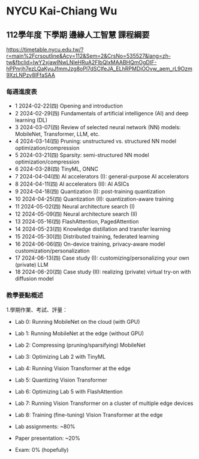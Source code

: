 # NYCU Kai-Chiang Wu

## 112學年度 下學期 邊緣人工智慧 課程綱要
https://timetable.nycu.edu.tw/?r=main%2Fcrsoutline&Acy=112&Sem=2&CrsNo=535527&lang=zh-tw&fbclid=IwY2xjawINwLNleHRuA2FlbQIxMAABHQmOgDIF-hPPnrjh7ezLQaKyuJfmmJzg8oPl7dSCIfeJA_ELhRPMDiOOvw_aem_rL9Ozm9XzLNPzv8lFfaSAA


### 每週進度表
* 1	2024-02-22(四) 	Opening and introduction 	
* 2	2024-02-29(四) 	Fundamentals of artificial intelligence (AI) and deep learning (DL) 	
* 3	2024-03-07(四) 	Review of selected neural network (NN) models: MobileNet, Transformer, LLM, etc. 	
* 4	2024-03-14(四) 	Pruning: unstructured vs. structured NN model optimization/compression 	
* 5	2024-03-21(四) 	Sparsity: semi-structured NN model optimization/compression 	
* 6	2024-03-28(四) 	TinyML, ONNC 	
* 7	2024-04-04(四) 	AI accelerators (I): general-purpose AI accelerators 	
* 8	2024-04-11(四) 	AI accelerators (II): AI ASICs 	
* 9	2024-04-18(四) 	Quantization (I): post-training quantization 	
* 10	2024-04-25(四) 	Quantization (II): quantization-aware training 	
* 11	2024-05-02(四) 	Neural architecture search (I) 	
* 12	2024-05-09(四) 	Neural architecture search (II) 	
* 13	2024-05-16(四) 	FlashAttention, PagedAttention 	
* 14	2024-05-23(四) 	Knowledge distillation and transfer learning 	
* 15	2024-05-30(四) 	Distributed training, federated learning 	
* 16	2024-06-06(四) 	On-device training, privacy-aware model customization/personalization 	
* 17	2024-06-13(四) 	Case study (I): customizing/personalizing your own (private) LLM 	
* 18	2024-06-20(四) 	Case study (II): realizing (private) virtual try-on with diffusion model 

### 教學要點概述
1.學期作業、考試、評量：
* Lab 0: Running MobileNet on the cloud (with GPU)
* Lab 1: Running MobileNet at the edge (without GPU)
* Lab 2: Compressing (pruning/sparsifying) MobileNet
* Lab 3: Optimizing Lab 2 with TinyML
* Lab 4: Running Vision Transformer at the edge
* Lab 5: Quantizing Vision Transformer
* Lab 6: Optimizing Lab 5 with FlashAttention
* Lab 7: Running Vision Transformer on a cluster of multiple edge devices
* Lab 8: Training (fine-tuning) Vision Transformer at the edge

* Lab assignments: ~80%
* Paper presentation: ~20%
* Exam: 0% (hopefully)
